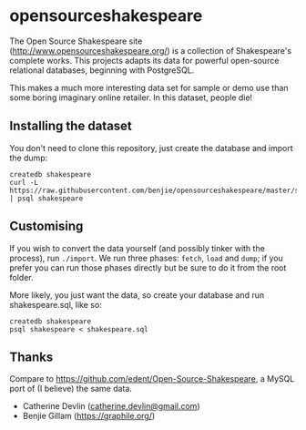 # opensourceshakespeare

The Open Source Shakespeare site (http://www.opensourceshakespeare.org/) is a collection of Shakespeare's complete works.  This projects adapts its data for powerful open-source relational databases, beginning with PostgreSQL.

This makes a much more interesting data set for sample or demo use than some boring imaginary online retailer.  In this dataset, people die!

## Installing the dataset

You don't need to clone this repository, just create the database and import the dump:

```
createdb shakespeare
curl -L https://raw.githubusercontent.com/benjie/opensourceshakespeare/master/shakespeare.sql | psql shakespeare
```

## Customising

If you wish to convert the data yourself (and possibly tinker with the process), run `./import`. We run three phases: `fetch`, `load` and `dump`; if you prefer you can run those phases directly but be sure to do it from the root folder.

More likely, you just want the data, so create your database and run shakespeare.sql, like so:

```
createdb shakespeare
psql shakespeare < shakespeare.sql
```

## Thanks

Compare to https://github.com/edent/Open-Source-Shakespeare, a MySQL port of (I believe) the same data.

- Catherine Devlin (catherine.devlin@gmail.com)
- Benjie Gillam (https://graphile.org/)

 

